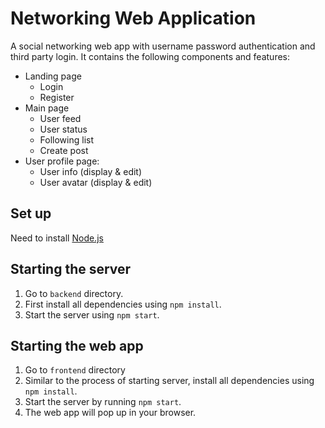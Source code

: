 # Networking Web Application

A social networking web app with username password authentication and third party login. It contains the following components and features:

- Landing page
  - Login
  - Register
- Main page
  - User feed
  - User status
  - Following list
  - Create post
- User profile page:
  - User info (display & edit)
  - User avatar (display & edit)
  
## Set up
Need to install [Node.js](https://nodejs.org/en/download/)

## Starting the server

1. Go to `backend` directory.
2. First install all dependencies using `npm install`.
3. Start the server using `npm start`.

## Starting the web app

1. Go to `frontend` directory
2. Similar to the process of starting server, install all dependencies using `npm install`.
3. Start the server by running `npm start`.
4. The web app will pop up in your browser.
